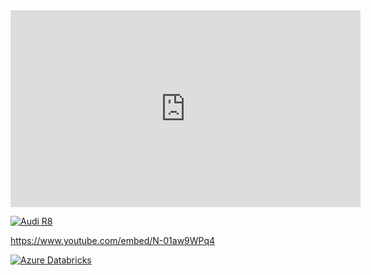 <iframe width="560" height="315" src="https://www.youtube.com/embed/N-01aw9WPq4" frameborder="0" allow="autoplay; encrypted-media" allowfullscreen></iframe>


[![Audi R8](http://img.youtube.com/vi/KOxbO0EI4MA/0.jpg)](https://www.youtube.com/watch?v=KOxbO0EI4MA "Audi R8")


https://www.youtube.com/embed/N-01aw9WPq4


[![Azure Databricks](https://img.youtube.com/vi/N-01aw9WPq4/0.jpg)](https://www.youtube.com/embed/N-01aw9WPq4 "Azure Databricks")
